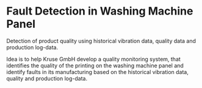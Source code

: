# Fault Detection in Washing Machine Panel

Detection of product quality using historical vibration data, quality data and production log-data.

Idea is to help Kruse GmbH develop a quality monitoring system, that identifies the quality of the printing 
on the washing machine panel and identify faults in its manufacturing based on the historical vibration data, quality and production log-data.
